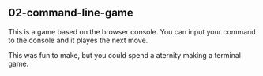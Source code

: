 ## 02-command-line-game

This is a game based on the browser console.
You can input your command to the console and it playes the next move.

This was fun to make, but you could spend a aternity making a terminal game.

